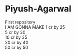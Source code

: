# Piyush-Agarwal
First repository 
<br>
I AM GONNA MAKE 1 cr by 25 
<br>
5 cr by 30
<br>
10 cr by 35<br>
20 cr by 40<br>
50 cr by 50<br>
